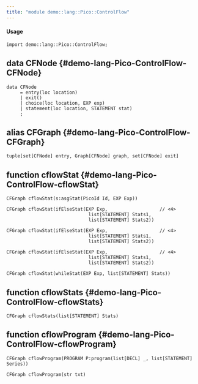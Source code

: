```yaml
---
title: "module demo::lang::Pico::ControlFlow"
---
```


#### Usage

`import demo::lang::Pico::ControlFlow;`


## data CFNode {#demo-lang-Pico-ControlFlow-CFNode}

```rascal
data CFNode  
     = entry(loc location)
     | exit()
     | choice(loc location, EXP exp)
     | statement(loc location, STATEMENT stat)
     ;
```

## alias CFGraph {#demo-lang-Pico-ControlFlow-CFGraph}

```rascal
tuple[set[CFNode] entry, Graph[CFNode] graph, set[CFNode] exit]

```

## function cflowStat {#demo-lang-Pico-ControlFlow-cflowStat}

```rascal
CFGraph cflowStat(s:asgStat(PicoId Id, EXP Exp))

CFGraph cflowStat(ifElseStat(EXP Exp,                   // <4>             
                              list[STATEMENT] Stats1,
                              list[STATEMENT] Stats2))

CFGraph cflowStat(ifElseStat(EXP Exp,                   // <4>             
                              list[STATEMENT] Stats1,
                              list[STATEMENT] Stats2))

CFGraph cflowStat(ifElseStat(EXP Exp,                   // <4>             
                              list[STATEMENT] Stats1,
                              list[STATEMENT] Stats2))

CFGraph cflowStat(whileStat(EXP Exp, list[STATEMENT] Stats))

```

## function cflowStats {#demo-lang-Pico-ControlFlow-cflowStats}

```rascal
CFGraph cflowStats(list[STATEMENT] Stats)

```

## function cflowProgram {#demo-lang-Pico-ControlFlow-cflowProgram}

```rascal
CFGraph cflowProgram(PROGRAM P:program(list[DECL] _, list[STATEMENT] Series))

CFGraph cflowProgram(str txt)

```

